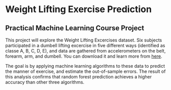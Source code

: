 # Weight Lifting Exercise Prediction
## Practical Machine Learning Course Project
This project will explore the Weight Lifting Excercises dataset. Six subjects participated 
in a dumbell lifting excercise in five different ways (identified as classe A, B, C, D, E),
and data are gathered from accelerometers on the belt, forearm, arm, and dumbell. You can 
download it and learn more from [here](http://groupware.les.inf.puc-rio.br/har).

The goal is by applying machine learning algorithms to these data to predict the manner 
of exercise, and estimate the out-of-sample errors. The result of this analysis confirms 
that random forest prediction achieves a higher accuracy than other three algorithms.


